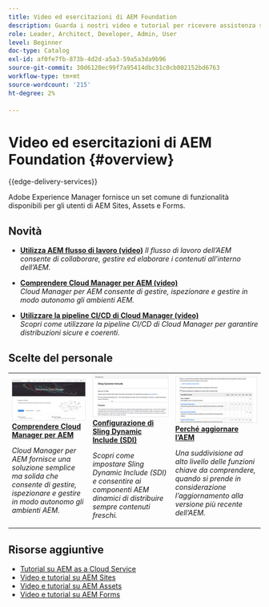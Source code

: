 ```yaml
---
title: Video ed esercitazioni di AEM Foundation
description: Guarda i nostri video e tutorial per ricevere assistenza su Adobe Experience Manager Foundation.
role: Leader, Architect, Developer, Admin, User
level: Beginner
doc-type: Catalog
exl-id: af0fe7fb-873b-4d2d-a5a3-59a5a3da9b96
source-git-commit: 30d6120ec99f7a95414dbc31c0cb002152bd6763
workflow-type: tm+mt
source-wordcount: '215'
ht-degree: 2%

---
```


# Video ed esercitazioni di AEM Foundation {#overview}

{{edge-delivery-services}}

Adobe Experience Manager fornisce un set comune di funzionalità disponibili per gli utenti di AEM Sites, Assets e Forms.

<div id="whats-new-section">

## Novità

* **[Utilizza AEM flusso di lavoro (video)](./workflow/use-workflow.md)**
  *Il flusso di lavoro dell’AEM consente di collaborare, gestire ed elaborare i contenuti all’interno dell’AEM.*

* **[Comprendere Cloud Manager per AEM (video)](./cloud-manager/understand-cloud-manager-for-aem.md)**\
  *Cloud Manager per AEM consente di gestire, ispezionare e gestire in modo autonomo gli ambienti AEM.*

* **[Utilizzare la pipeline CI/CD di Cloud Manager (video)](./cloud-manager/use-the-cicd-pipeline-in-cloud-manager-for-aem.md)**\
  *Scopri come utilizzare la pipeline CI/CD di Cloud Manager per garantire distribuzioni sicure e coerenti.*

</div>

<div id="recs-overview-body-1"></div>
<div id="recs-overview-body-2"></div>
<div id="recs-overview-body-3"></div>
<div id="recs-overview-body-4"></div>
<div id="recs-overview-body-5"></div>
<div id="recs-overview-body-6"></div>

<div id="staff-picks-section">

## Scelte del personale

<table>
<tr>
  <td>
    <a href="./cloud-manager/understand-cloud-manager-for-aem.md">
    <img alt="Comprendere Cloud Manager per AEM" src="./cloud-manager/assets/understand-cloud-manager-for-aem/thumbnail.png" />
    </a>
    <div>
     <a href="./cloud-manager/understand-cloud-manager-for-aem.md">
    <strong>Comprendere Cloud Manager per AEM</strong>
    </a>
    </div>
    <p>
    <em>Cloud Manager per AEM fornisce una soluzione semplice ma solida che consente di gestire, ispezionare e gestire in modo autonomo gli ambienti AEM.</em>
    <p>
  </td>
   <td>
    <a href="./development/set-up-sling-dynamic-include.md">
    <img alt="Configurazione di Sling Dynamic Include (SDI)" src="./development/assets/set-up-sling-dynamic-include/thumbnail.png" />
    </a>
     <div>
     <a href="./development/set-up-sling-dynamic-include.md">
    <strong>Configurazione di Sling Dynamic Include (SDI)</strong>
    </a>
    </div>
    <p>
    <em>Scopri come impostare Sling Dynamic Include (SDI) e consentire ai componenti AEM dinamici di distribuire sempre contenuti freschi.</em>
    <p>
  </td>
  <td>
    <a href="./administration/understand-reasons-to-upgrade.md">
    <img alt="Perché aggiornare l’AEM" src="./administration/assets/understand-reasons-to-upgrade/thumbnail.png" />
    </a>
    <div>
    <a href="./administration/understand-reasons-to-upgrade.md">
    <strong>Perché aggiornare l’AEM</strong>
    </a>
    </div>
    <p>
    <em>Una suddivisione ad alto livello delle funzioni chiave da comprendere, quando si prende in considerazione l’aggiornamento alla versione più recente dell’AEM.</em>
    </p>
  </td>
</tr>
</table>

</div>

## Risorse aggiuntive

* [Tutorial su AEM as a Cloud Service](/help/cloud-service/overview.md)
* [Video e tutorial su AEM Sites](/help/sites/overview.md)
* [Video e tutorial su AEM Assets](/help/assets/overview.md)
* [Video e tutorial su AEM Forms](/help/forms/overview.md)
